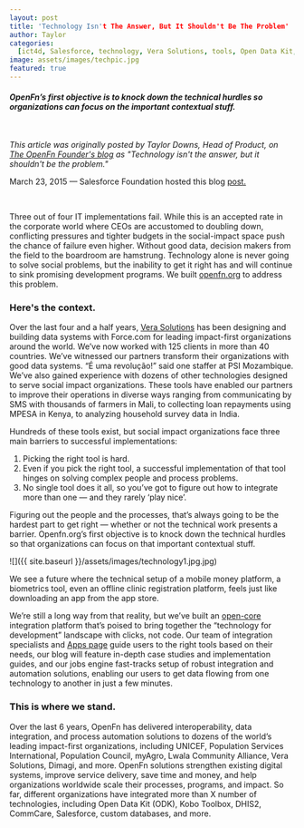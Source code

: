 ```yaml
---
layout: post
title: 'Technology Isn't The Answer, But It Shouldn't Be The Problem'
author: Taylor
categories:
  [ict4d, Salesforce, technology, Vera Solutions, tools, Open Data Kit, SurveyCTO]
image: assets/images/techpic.jpg
featured: true
---
```


#### _OpenFn’s first objective is to knock down the technical hurdles so organizations can focus on the important contextual stuff._

<br />

_This article was originally posted by Taylor Downs, Head of Product, on [The OpenFn Founder's blog](https://medium.com/@taylordowns2000) as "Technology isn't the answer, but it shouldn't be the problem."_

March 23, 2015 — Salesforce Foundation hosted this blog [post.](https://www.salesforce.org/technology-isnt-answer-shouldnt-problem/)

<br />


Three out of four IT implementations fail. While this is an accepted rate in the corporate world where CEOs are accustomed to doubling down, conflicting pressures and tighter budgets in the social-impact space push the chance of failure even higher. Without good data, decision makers from the field to the boardroom are hamstrung. Technology alone is never going to solve social problems, but the inability to get it right has and will continue to sink promising development programs. We built [openfn.org](http://www.openfn.org) to address this problem.

### Here's the context. 

Over the last four and a half years, [Vera Solutions](http://www.verasolutions.org/) has been designing and building data systems with Force.com for leading impact-first organizations around the world. We’ve now worked with 125 clients in more than 40 countries. We’ve witnessed our partners transform their organizations with good data systems. “É uma revolução!” said one staffer at PSI Mozambique. We’ve also gained experience with dozens of other technologies designed to serve social impact organizations. These tools have enabled our partners to improve their operations in diverse ways ranging from communicating by SMS with thousands of farmers in Mali, to collecting loan repayments using MPESA in Kenya, to analyzing household survey data in India.

Hundreds of these tools exist, but social impact organizations face three main barriers to successful implementations:

1. Picking the right tool is hard. 
1. Even if you pick the right tool, a successful implementation of that tool hinges on solving complex people and process problems.
1. No single tool does it all, so you’ve got to figure out how to integrate more than one — and they rarely ‘play nice’.

Figuring out the people and the processes, that’s always going to be the hardest part to get right — whether or not the technical work presents a barrier. Openfn.org’s first objective is to knock down the technical hurdles so that organizations can focus on that important contextual stuff.

![]({{ site.baseurl }}/assets/images/technology1.jpg.jpg)

We see a future where the technical setup of a mobile money platform, a biometrics tool, even an offline clinic registration platform, feels just like downloading an app from the app store.

We’re still a long way from that reality, but we’ve built an [open-core](https://www.openfn.org/pricing#open-source) integration platform that’s poised to bring together the “technology for development” landscape with clicks, not code. Our team of integration specialists and [Apps page](http://openfn.org/apps) guide users to the right tools based on their needs, our blog will feature in-depth case studies and implementation guides, and our jobs engine fast-tracks setup of robust integration and automation solutions, enabling our users to get data flowing from one technology to another in just a few minutes.


### This is where we stand.

Over the last 6 years, OpenFn has delivered interoperability, data integration, and process automation solutions to dozens of the world’s leading impact-first organizations, including UNICEF, Population Services International, Population Council, myAgro, Lwala Community Alliance, Vera Solutions, Dimagi, and more. OpenFn solutions strengthen existing digital systems, improve service delivery, save time and money, and help organizations worldwide scale their processes, programs, and impact.  So far, different organizations have integrated more than X number of technologies, including Open Data Kit (ODK), Kobo Toolbox, DHIS2, CommCare, Salesforce, custom databases, and more. 

